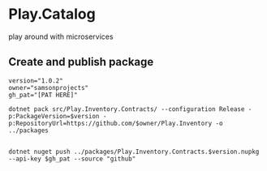 # Play.Catalog

play around with microservices

## Create and publish package

```
version="1.0.2"
owner="samsonprojects"
gh_pat="[PAT HERE]"

dotnet pack src/Play.Inventory.Contracts/ --configuration Release -p:PackageVersion=$version -p:RepositoryUrl=https://github.com/$owner/Play.Inventory -o ../packages


dotnet nuget push ../packages/Play.Inventory.Contracts.$version.nupkg --api-key $gh_pat --source "github"

```
